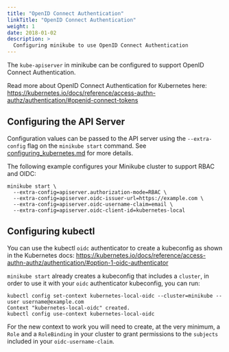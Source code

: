 ```yaml
---
title: "OpenID Connect Authentication"
linkTitle: "OpenID Connect Authentication"
weight: 1
date: 2018-01-02
description: >
  Configuring minikube to use OpenID Connect Authentication
---
```


The `kube-apiserver` in minikube can be configured to support OpenID Connect Authentication.

Read more about OpenID Connect Authentication for Kubernetes here: <https://kubernetes.io/docs/reference/access-authn-authz/authentication/#openid-connect-tokens>

## Configuring the API Server

Configuration values can be passed to the API server using the `--extra-config` flag on the `minikube start` command. See [configuring_kubernetes.md](https://github.com/kubernetes/minikube/blob/master/docs/configuring_kubernetes.md) for more details.

The following example configures your Minikube cluster to support RBAC and OIDC:

```shell
minikube start \
  --extra-config=apiserver.authorization-mode=RBAC \
  --extra-config=apiserver.oidc-issuer-url=https://example.com \
  --extra-config=apiserver.oidc-username-claim=email \
  --extra-config=apiserver.oidc-client-id=kubernetes-local
```

## Configuring kubectl

You can use the kubectl `oidc` authenticator to create a kubeconfig as shown in the Kubernetes docs: <https://kubernetes.io/docs/reference/access-authn-authz/authentication/#option-1-oidc-authenticator>

`minikube start` already creates a kubeconfig that includes a `cluster`, in order to use it with your `oidc` authenticator kubeconfig, you can run:

```shell
kubectl config set-context kubernetes-local-oidc --cluster=minikube --user username@example.com
Context "kubernetes-local-oidc" created.
kubectl config use-context kubernetes-local-oidc
```

For the new context to work you will need to create, at the very minimum, a `Role` and a `RoleBinding` in your cluster to grant permissions to the `subjects` included in your `oidc-username-claim`.
